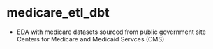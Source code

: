 # medicare_etl_dbt

- EDA with medicare datasets sourced from public government site Centers for Medicare and Medicaid Servces (CMS)
